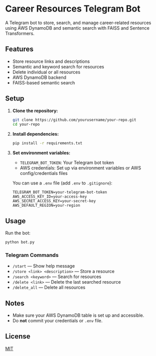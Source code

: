 # Career Resources Telegram Bot

A Telegram bot to store, search, and manage career-related resources using AWS DynamoDB and semantic search with FAISS and Sentence Transformers.

## Features
- Store resource links and descriptions
- Semantic and keyword search for resources
- Delete individual or all resources
- AWS DynamoDB backend
- FAISS-based semantic search

## Setup
1. **Clone the repository:**
   ```bash
   git clone https://github.com/yourusername/your-repo.git
   cd your-repo
   ```
2. **Install dependencies:**
   ```bash
   pip install -r requirements.txt
   ```
3. **Set environment variables:**
   - `TELEGRAM_BOT_TOKEN`: Your Telegram bot token
   - AWS credentials: Set up via environment variables or AWS config/credentials files

   You can use a `.env` file (add `.env` to `.gitignore`):
   ```env
   TELEGRAM_BOT_TOKEN=your-telegram-bot-token
   AWS_ACCESS_KEY_ID=your-access-key
   AWS_SECRET_ACCESS_KEY=your-secret-key
   AWS_DEFAULT_REGION=your-region
   ```

## Usage
Run the bot:
```bash
python bot.py
```

### Telegram Commands
- `/start` — Show help message
- `/store <link> <description>` — Store a resource
- `/search <keyword>` — Search for resources
- `/delete <link>` — Delete the last searched resource
- `/delete_all` — Delete all resources

## Notes
- Make sure your AWS DynamoDB table is set up and accessible.
- Do **not** commit your credentials or `.env` file.

## License
[MIT](LICENSE)
